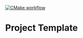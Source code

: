[![CMake workflow](https://github.com/LegalizeAdulthood/utahcpp-project-template/actions/workflows/cmake.yml/badge.svg)](https://github.com/LegalizeAdulthood/utahcpp-project-template/actions/workflows/cmake.yml)

# Project Template
